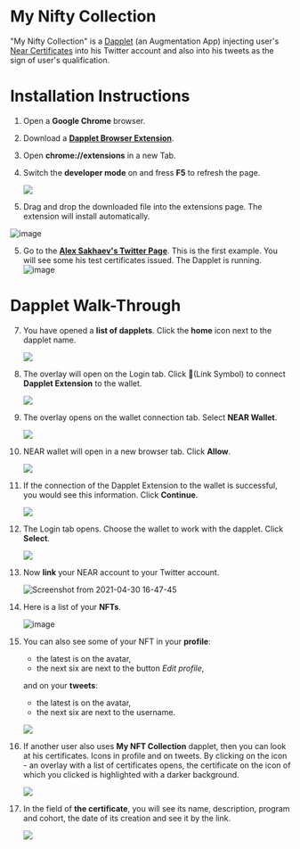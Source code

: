 # My Nifty Collection

"My Nifty Collection" is a [Dapplet](https://dapplets.org) (an Augmentation App) injecting user's [Near Certificates](https://learnnear.club/near-certified-developer-program-ncd/) into his Twitter account and also into his tweets as the sign of user's qualification.

# Installation Instructions

1. Open a **Google Chrome** browser.

2. Download a [**Dapplet Browser Extension**](https://github.com/dapplets/dapplet-extension/releases/latest/download/dapplet-extension.zip?config=https://gist.githubusercontent.com/Ni-2/a959bb851729b151cc5d688e62bd9cef/raw/).

3. Open **chrome://extensions** in a new Tab.
4. Switch the **developer mode** on and fress **F5** to refresh the page.

   ![](https://i.imgur.com/o7jpeBh.png)

5. Drag and drop the downloaded file into the extensions page. The extension will install automatically.

![image](https://user-images.githubusercontent.com/4574735/116723345-141ec600-a9e8-11eb-915d-09b201b66f4c.png)

5. Go to the **[Alex Sakhaev's Twitter Page](https://twitter.com/alsakhaev)**.
   This is the first example. You will see some his test certificates issued.
   The Dapplet is running.
   ![image](https://user-images.githubusercontent.com/4574735/116724284-22b9ad00-a9e9-11eb-9e7b-12e5bcf62dbc.png)

# Dapplet Walk-Through

7. You have opened a **list of dapplets**. Click the **home** icon next to the dapplet name.

   ![](https://i.imgur.com/fPkQyYq.png)

8. The overlay will open on the Login tab. Click 🔗(Link Symbol) to connect **Dapplet Extension** to the wallet.

   ![](https://i.imgur.com/ZVn9Shv.png)

9. The overlay opens on the wallet connection tab. Select **NEAR Wallet**.

   ![](https://i.imgur.com/4AddaCF.png)

10. NEAR wallet will open in a new browser tab. Click **Allow**.

    ![](https://i.imgur.com/K4n0qw0.png)

11. If the connection of the Dapplet Extension to the wallet is successful, you would see this information. Сlick **Continue**.

    ![](https://i.imgur.com/0NRSIOA.png)

12. The Login tab opens. Choose the wallet to work with the dapplet. Click **Select**.

    ![](https://i.imgur.com/bwiRkTu.png)

13. Now **link** your NEAR account to your Twitter account.

    ![Screenshot from 2021-04-30 16-47-45](https://user-images.githubusercontent.com/43613968/116704429-0bbc9000-a9d4-11eb-9508-377a626d33d1.png)

14. Here is a list of your **NFTs**.

    ![image](https://user-images.githubusercontent.com/43613968/116704872-92716d00-a9d4-11eb-9f18-b69ac9714561.png)

15. You can also see some of your NFT in your **profile**:

    - the latest is on the avatar,
    - the next six are next to the button _Edit profile_,

    and on your **tweets**:

    - the latest is on the avatar,
    - the next six are next to the username.

    ![](https://i.imgur.com/z5y5ESo.png)

16. If another user also uses **My NFT Collection** dapplet, then you can look at his certificates. Icons in profile and on tweets. By clicking on the icon - an overlay with a list of certificates opens, the certificate on the icon of which you clicked is highlighted with a darker background.

    ![](https://i.imgur.com/u6kOavf.png)

17. In the field of **the certificate**, you will see its name, description, program and cohort, the date of its creation and see it by the link.

    ![](https://i.imgur.com/AFxKizJ.png)
